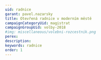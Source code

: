 ```yaml
---
uid: radnice
garant: pavel.nazarsky
title: Otevřená radnice v moderním městě
campaignCategoryUid: magistrat
campaignGroupUid: volby-2018
#img: miscellaneous/volebni-rozcestnik.png
perex:  
description: 
keywords: radnice
order: 1
---
```


